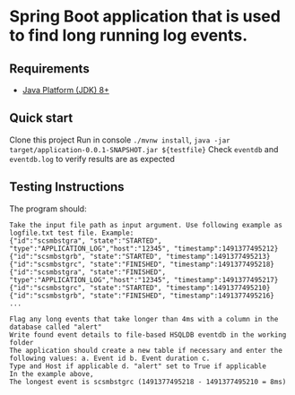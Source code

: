 Spring Boot application that is used to find long running log events.
=========================

Requirements
------------
* [Java Platform (JDK) 8+](http://www.oracle.com/technetwork/java/javase/downloads/index.html)

Quick start
-----------

Clone this project
Run in console `./mvnw install`, `java -jar target/application-0.0.1-SNAPSHOT.jar ${testfile}`
Check `eventdb` and `eventdb.log` to verify results are as expected

Testing Instructions
--------------------
The program should:
```
Take the input file path as input argument. Use following example as logfile.txt test file. Example:
{"id":"scsmbstgra", "state":"STARTED", "type":"APPLICATION_LOG","host":"12345", "timestamp":1491377495212}
{"id":"scsmbstgrb", "state":"STARTED", "timestamp":1491377495213}
{"id":"scsmbstgrc", "state":"FINISHED", "timestamp":1491377495218}
{"id":"scsmbstgra", "state":"FINISHED", "type":"APPLICATION_LOG","host":"12345", "timestamp":1491377495217}
{"id":"scsmbstgrc", "state":"STARTED", "timestamp":1491377495210}
{"id":"scsmbstgrb", "state":"FINISHED", "timestamp":1491377495216}
...

Flag any long events that take longer than 4ms with a column in the database called "alert"
Write found event details to file-based HSQLDB eventdb in the working folder
The application should create a new table if necessary and enter the following values: a. Event id b. Event duration c. 
Type and Host if applicable d. "alert" set to True if applicable
In the example above,
The longest event is scsmbstgrc (1491377495218 - 1491377495210 = 8ms)
